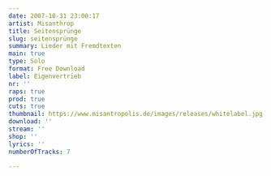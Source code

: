 ```yaml
---
date: 2007-10-31 23:00:17
artist: Misanthrop
title: Seitensprünge
slug: seitensprünge
summary: Lieder mit Fremdtexten
main: true
type: Solo
format: Free Download
label: Eigenvertrieb
nr: ''
raps: true
prod: true
cuts: true
thumbnail: https://www.misantropolis.de/images/releases/whitelabel.jpg
download: ''
stream: ''
shop: ''
lyrics: ''
numberOfTracks: 7

---
```



